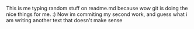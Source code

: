 This is me typing random stuff on readme.md because wow git is doing the nice things for me. :) Now im commiting my second work, and guess what i am writing another text that doesn't make sense
